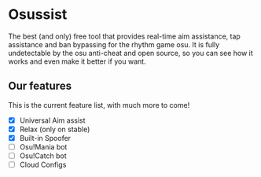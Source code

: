 # Osussist

The best (and only) free tool that provides real-time aim assistance, tap assistance and ban bypassing for the rhythm game osu. It is fully undetectable by the osu anti-cheat and open source, so you can see how it works and even make it better if you want.

## Our features

This is the current feature list, with much more to come!

- [x] Universal Aim assist
- [x] Relax (only on stable)
- [x] Built-in Spoofer
- [ ] Osu!Mania bot
- [ ] Osu!Catch bot
- [ ] Cloud Configs
